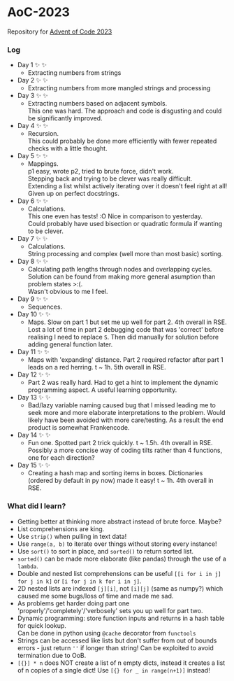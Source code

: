 # AoC-2023
Repository for [Advent of Code 2023](https://adventofcode.com/2023)

### Log

- Day 1 :sparkles: :sparkles:
  - Extracting numbers from strings
- Day 2 :sparkles: :sparkles:
  - Extracting numbers from more mangled strings and processing
- Day 3 :sparkles: :sparkles:
  - Extracting numbers based on adjacent symbols.  
    This one was hard. The approach and code is disgusting and could be significantly improved.
- Day 4 :sparkles: :sparkles:
  - Recursion.  
    This could probably be done more efficiently with fewer repeated checks with a little thought.
- Day 5 :sparkles: :sparkles:
  - Mappings.  
    p1 easy, wrote p2, tried to brute force, didn't work.  
    Stepping back and trying to be clever was really difficult.  
    Extending a list whilst actively iterating over it doesn't feel right at all!  
    Given up on perfect docstrings.
- Day 6 :sparkles: :sparkles:
  - Calculations.  
    This one even has tests! :O Nice in comparison to yesterday.  
    Could probably have used bisection or quadratic formula if wanting to be clever.
- Day 7 :sparkles: :sparkles:
  - Calculations.  
    String processing and complex (well more than most basic) sorting.
- Day 8 :sparkles: :sparkles:
  - Calculating path lengths through nodes and overlapping cycles.  
    Solution can be found from making more general asumption than problem states >:(.  
    Wasn't obvious to me I feel.
- Day 9 :sparkles: :sparkles:
  - Sequences.
- Day 10 :sparkles: :sparkles:
  - Maps. Slow on part 1 but set me up well for part 2. 4th overall in RSE.  
    Lost a lot of time in part 2 debugging code that was 'correct' before realising I need to replace `S`. Then did manually for solution before adding general function later.
- Day 11 :sparkles: :sparkles:
  - Maps with 'expanding' distance. Part 2 required refactor after part 1 leads on a red herring. t ~ 1h. 5th overall in RSE.  
- Day 12 :sparkles: :sparkles:
  - Part 2 was really hard. Had to get a hint to implement the dynamic programming aspect. A useful learning opportunity.
- Day 13 :sparkles: :sparkles:
  - Bad/lazy variable naming caused bug that I missed leading me to seek more and more elaborate interpretations to the problem. Would likely have been avoided with more care/testing. As a result the end product is somewhat Frankencode.
- Day 14 :sparkles: :sparkles:
  - Fun one. Spotted part 2 trick quickly. t ~ 1.5h. 4th overall in RSE.  
    Possibly a more concise way of coding tilts rather than 4 functions, one for each direction?
- Day 15 :sparkles: :sparkles:
  - Creating a hash map and sorting items in boxes. Dictionaries (ordered by default in py now) made it easy! t ~ 1h. 4th overall in RSE.  

### What did I learn?

- Getting better at thinking more abstract instead of brute force. Maybe?
- List comprehensions are king.
- Use `strip()` when pulling in text data!
- Use `range(a, b)` to iterate over things without storing every instance!
- Use `sort()` to sort in place, and `sorted()` to return sorted list.
- `sorted()` can be made more elaborate (like pandas) through the use of a `lambda`.
- Double and nested list comprehensions can be useful `[[i for i in j] for j in k]` or `[i for j in k for i in j]`.
- 2D nested lists are indexed `[j][i]`, not `[i][j]` (same as numpy?) which caused me some bugs/loss of time and made me sad.
- As problems get harder doing part one 'properly'/'completely'/'verbosely' sets you up well for part two.
- Dynamic programming: store function inputs and returns in a hash table for quick lookup.  
  Can be done in python using `@cache` decorator from `functools`
- Strings can be accessed like lists but don't suffer from out of bounds errors - just return `''` if longer than string! Can be exploited to avoid termination due to OoB.
- `[{}] * n` does NOT create a list of n empty dicts, instead it creates a list of n copies of a single dict! Use `[{} for _ in range(n+1)]` instead!
